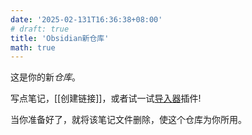 ```yaml
---
date: '2025-02-131T16:36:38+08:00'
# draft: true
title: 'Obsidian新仓库'
math: true
---
```


这是你的新*仓库*。

写点笔记，[[创建链接]]，或者试一试[导入器](https://help.obsidian.md/Plugins/Importer)插件!

当你准备好了，就将该笔记文件删除，使这个仓库为你所用。

